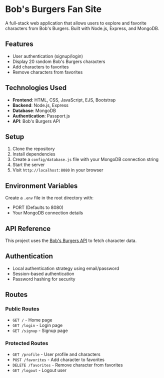 # Bob's Burgers Fan Site

A full-stack web application that allows users to explore and favorite characters from Bob's Burgers. Built with Node.js, Express, and MongoDB.

## Features

- User authentication (signup/login)
- Display 20 random Bob's Burgers characters
- Add characters to favorites
- Remove characters from favorites

## Technologies Used

- **Frontend**: HTML, CSS, JavaScript, EJS, Bootstrap
- **Backend**: Node.js, Express
- **Database**: MongoDB
- **Authentication**: Passport.js
- **API**: Bob's Burgers API

## Setup

1. Clone the repository
2. Install dependencies
3. Create a `config/database.js` file with your MongoDB connection string
4. Start the server
5. Visit `http://localhost:8080` in your browser

## Environment Variables

Create a `.env` file in the root directory with:
- PORT (Defaults to 8080)
- Your MongoDB connection details

## API Reference

This project uses the [Bob's Burgers API](https://bobsburgers-api.herokuapp.com/) to fetch character data.

## Authentication

- Local authentication strategy using email/password
- Session-based authentication
- Password hashing for security

## Routes

### Public Routes
- `GET /` - Home page
- `GET /login` - Login page
- `GET /signup` - Signup page

### Protected Routes
- `GET /profile` - User profile and characters
- `POST /favorites` - Add character to favorites
- `DELETE /favorites` - Remove character from favorites
- `GET /logout` - Logout user

